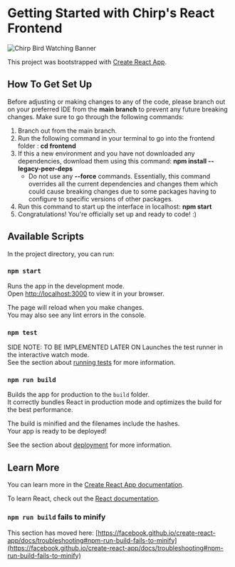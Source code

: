 # Getting Started with Chirp's React Frontend

![Chirp Bird Watching Banner]('./src/Images/ChirpBanner.png')

This project was bootstrapped with [Create React App](https://github.com/facebook/create-react-app).

## How To Get Set Up

Before adjusting or making changes to any of the code, please branch out on your preferred IDE from the **main branch** to prevent any future breaking changes. Make sure to go through the following commands:

1. Branch out from the main branch.
2. Run the following command in your terminal to go into the frontend folder : **cd frontend**
3. If this a new environment and you have not downloaded any dependencies, download them using this command: **npm install --legacy-peer-deps** 
    - Do not use any **--force** commands. Essentially, this command overrides all the current dependencies and changes them which could cause breaking changes due to some packages having to configure to specific versions of other packages.
4. Run this command to start up the interface in localhost: **npm start**
5. Congratulations! You're officially set up and ready to code! :)

## Available Scripts

In the project directory, you can run:

### `npm start`

Runs the app in the development mode.\
Open [http://localhost:3000](http://localhost:3000) to view it in your browser.

The page will reload when you make changes.\
You may also see any lint errors in the console.

### `npm test`

SIDE NOTE: TO BE IMPLEMENTED LATER ON 
Launches the test runner in the interactive watch mode.\
See the section about [running tests](https://facebook.github.io/create-react-app/docs/running-tests) for more information.

### `npm run build`

Builds the app for production to the `build` folder.\
It correctly bundles React in production mode and optimizes the build for the best performance.

The build is minified and the filenames include the hashes.\
Your app is ready to be deployed!

See the section about [deployment](https://facebook.github.io/create-react-app/docs/deployment) for more information.

## Learn More

You can learn more in the [Create React App documentation](https://facebook.github.io/create-react-app/docs/getting-started).

To learn React, check out the [React documentation](https://reactjs.org/).

### `npm run build` fails to minify

This section has moved here: [https://facebook.github.io/create-react-app/docs/troubleshooting#npm-run-build-fails-to-minify](https://facebook.github.io/create-react-app/docs/troubleshooting#npm-run-build-fails-to-minify)
